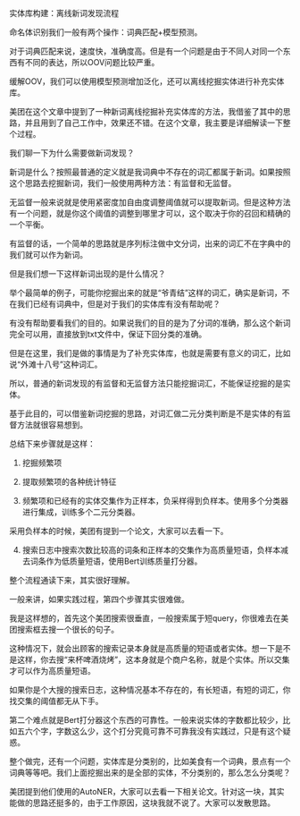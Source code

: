 实体库构建：离线新词发现流程

命名体识别我们一般有两个操作：词典匹配+模型预测。

对于词典匹配来说，速度快，准确度高。但是有一个问题是由于不同人对同一个东西有不同的表达，所以OOV问题比较严重。

缓解OOV，我们可以使用模型预测增加泛化，还可以离线挖掘实体进行补充实体库。

美团在这个文章中提到了一种新词离线挖掘补充实体库的方法，我借鉴了其中的思路，并且用到了自己工作中，效果还不错。在这个文章，我主要是详细解读一下整个过程。

我们聊一下为什么需要做新词发现？

新词是什么？按照最普通的定义就是我词典中不存在的词汇都属于新词。如果按照这个思路去挖掘新词，我们一般使用两种方法：有监督和无监督。

无监督一般来说就是使用紧密度加自由度调整阈值就可以提取新词。但是这种方法有一个问题，就是你这个阈值的调整到哪里才可以，这个取决于你的召回和精确的一个平衡。

有监督的话，一个简单的思路就是序列标注做中文分词，出来的词汇不在字典中的我们就可以作为新词。

但是我们想一下这样新词出现的是什么情况？

举个最简单的例子，可能你挖掘出来的就是“爷青结”这样的词汇，确实是新词，不在我们已经有词典中，但是对于我们的实体库有没有帮助呢？

有没有帮助要看我们的目的。如果说我们的目的是为了分词的准确，那么这个新词完全可以用，直接放到txt文件中，保证下回分类的准确。

但是在这里，我们是做的事情是为了补充实体库，也就是需要有意义的词汇，比如说“外滩十八号”这种词汇。

所以，普通的新词发现的有监督和无监督方法只能挖掘词汇，不能保证挖掘的是实体。

基于此目的，可以借鉴新词挖掘的思路，对词汇做二元分类判断是不是实体的有监督方法就很容易想到。

总结下来步骤就是这样：

1. 挖掘频繁项

2. 提取频繁项的各种统计特征

3. 频繁项和已经有的实体交集作为正样本，负采样得到负样本。使用多个分类器进行集成，训练多个二元分类器。

采用负样本的时候，美团有提到一个论文，大家可以去看一下。

4. 搜索日志中搜索次数比较高的词条和正样本的交集作为高质量短语，负样本减去词条作为低质量短语，使用Bert训练质量打分器。

整个流程通读下来，其实很好理解。

一般来讲，如果实践过程，第四个步骤其实很难做。

我是这样想的，首先这个美团搜索很垂直，一般搜索属于短query，你很难去在美团搜索框去搜一个很长的句子。

这种情况下，就会出顾客的搜索记录本身就是高质量的短语或者实体。想一下是不是这样，你去搜“来杯啤酒烧烤”，这本身就是个商户名称，就是个实体。所以交集才可以作为高质量短语。

如果你是个大搜的搜索日志，这种情况基本不存在的，有长短语，有短的词汇，你找交集的阈值都无从下手。

第二个难点就是Bert打分器这个东西的可靠性。一般来说实体的字数都比较少，比如五六个字，字数这么少，这个打分究竟可靠不可靠我没有实践过，只是有这个疑惑。

整个做完，还有一个问题，实体库是分类别的，比如美食有一个词典，景点有一个词典等等吧。我们上面挖掘出来的是全部的实体，不分类别的，那么怎么分类呢？

美团提到他们使用的AutoNER，大家可以去看一下相关论文。针对这一块，其实能做的思路还挺多的，由于工作原因，这块我就不说了。大家可以发散思路。
